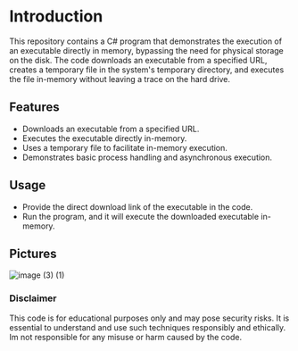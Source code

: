 # Introduction
This repository contains a C# program that demonstrates the execution of an executable directly in memory, bypassing the need for physical storage on the disk. The code downloads an executable from a specified URL, creates a temporary file in the system's temporary directory, and executes the file in-memory without leaving a trace on the hard drive. 


## Features
- Downloads an executable from a specified URL.
- Executes the executable directly in-memory.
- Uses a temporary file to facilitate in-memory execution.
- Demonstrates basic process handling and asynchronous execution.

## Usage
- Provide the direct download link of the executable in the code.
- Run the program, and it will execute the downloaded executable in-memory.

## Pictures
![image (3) (1)](https://github.com/1atlas2/RunPE-in-Memory/assets/115733614/c42daf76-d804-4c91-aaa5-a8947f62e44f)



### Disclaimer
This code is for educational purposes only and may pose security risks. It is essential to understand and use such techniques responsibly and ethically. Im not responsible for any misuse or harm caused by the code.

